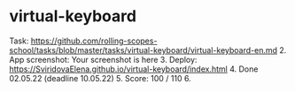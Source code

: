 # virtual-keyboard
Task:
   https://github.com/rolling-scopes-school/tasks/blob/master/tasks/virtual-keyboard/virtual-keyboard-en.md
2. App screenshot:
   Your screenshot is here
3. Deploy:  
  https://SviridovaElena.github.io/virtual-keyboard/index.html
4. Done 02.05.22 (deadline 10.05.22)
5. Score: 100 / 110
6. 
